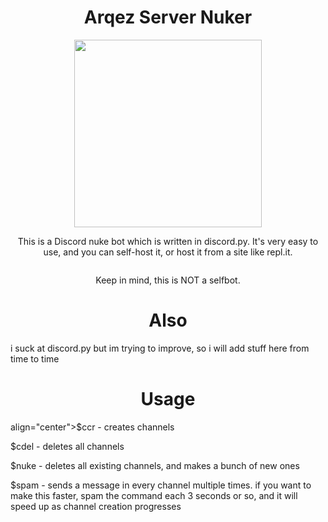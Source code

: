 <h1 align="center">Arqez Server Nuker</h1>
<p align="center"><img src="https://cdn.discordapp.com/attachments/821450865822793730/821724197180145664/hayasaka2.gif" height=300></p>
<p align="center">
	<h7>This is a Discord nuke bot which is written in discord.py. It's very easy to use, and you can self-host it, or host it from a site like repl.it.</h7>
</p>
<p align="center"><img src=""></p>
<p align="center">
	<h7>Keep in mind, this is NOT a selfbot.</h7>
</p>

</p>
<h1 align="center">Also</h1>
<p>i suck at discord.py but im trying to improve, so i will add stuff here from time to time</p>

</p>
<h1 align="center">Usage</h1> 

</p>
</p> align="center">$ccr - creates channels

$cdel - deletes all channels

$nuke - deletes all existing channels, and makes a bunch of new ones

$spam - sends a message in every channel multiple times. if you want to make this faster, spam the command each 3 seconds or so, and it will speed up as channel creation progresses</p>

